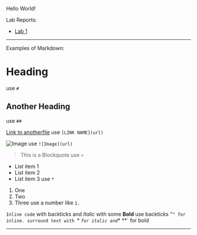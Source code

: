 Hello World!

Lab Reports:
* [Lab 1](https://oowretep.github.io/cse15l-lab-reports/lab1.html)

--- 
Examples of Markdown:
# Heading
use `#`

## Another Heading
use `##`

[Link to anotherfile](https://oowretep.github.io/cse15l-lab-reports/anotherfile.html) 
use `[LINK NAME](url)`

![Image](https://www.google.com/search?client=firefox-b-1-d&sca_esv=597555770&q=github+logo&tbm=isch&source=lnms&sa=X&ved=2ahUKEwjTx7fj7tWDAxV1PUQIHe-JARYQ0pQJegQIDhAB&biw=1512&bih=831&dpr=2#imgrc=thYE3r73bm1jUM)
use `![Image](url)`

 > This is a Blockquote
use `>`

* List item 1
* List item 2
* List item 3
use `*`

1. One
2. Two
3. Three
use a number like `1.`

`Inline code` with backticks and *Italic* with some **Bold**
use backticks "`" for inline.
surround text with `* *` for italic and `** **` for bold

--- 
